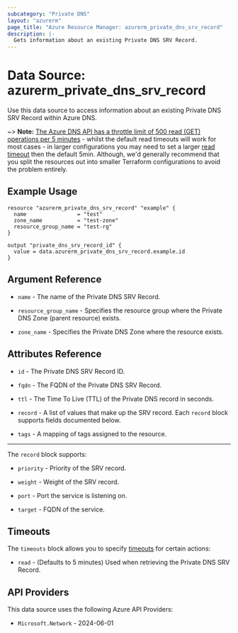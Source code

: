 ```yaml
---
subcategory: "Private DNS"
layout: "azurerm"
page_title: "Azure Resource Manager: azurerm_private_dns_srv_record"
description: |-
  Gets information about an existing Private DNS SRV Record.
---
```


# Data Source: azurerm_private_dns_srv_record

Use this data source to access information about an existing Private DNS SRV Record within Azure DNS.

~> **Note:** [The Azure DNS API has a throttle limit of 500 read (GET) operations per 5 minutes](https://docs.microsoft.com/azure/azure-resource-manager/management/request-limits-and-throttling#network-throttling) - whilst the default read timeouts will work for most cases - in larger configurations you may need to set a larger [read timeout](https://www.terraform.io/language/resources/syntax#operation-timeouts) then the default 5min. Although, we'd generally recommend that you split the resources out into smaller Terraform configurations to avoid the problem entirely.

## Example Usage

```hcl
resource "azurerm_private_dns_srv_record" "example" {
  name                = "test"
  zone_name           = "test-zone"
  resource_group_name = "test-rg"
}

output "private_dns_srv_record_id" {
  value = data.azurerm_private_dns_srv_record.example.id
}
```

## Argument Reference

* `name` - The name of the Private DNS SRV Record.

* `resource_group_name` - Specifies the resource group where the Private DNS Zone (parent resource) exists.

* `zone_name` - Specifies the Private DNS Zone where the resource exists.

## Attributes Reference

* `id` - The Private DNS SRV Record ID.

* `fqdn` - The FQDN of the Private DNS SRV Record.

* `ttl` - The Time To Live (TTL) of the Private DNS record in seconds.

* `record` - A list of values that make up the SRV record. Each `record` block supports fields documented below.

* `tags` - A mapping of tags assigned to the resource.

---

The `record` block supports:

* `priority` - Priority of the SRV record.

* `weight` - Weight of the SRV record.

* `port` - Port the service is listening on.

* `target` - FQDN of the service.

## Timeouts

The `timeouts` block allows you to specify [timeouts](https://www.terraform.io/language/resources/syntax#operation-timeouts) for certain actions:

* `read` - (Defaults to 5 minutes) Used when retrieving the Private DNS SRV Record.

## API Providers
<!-- This section is generated, changes will be overwritten -->
This data source uses the following Azure API Providers:

* `Microsoft.Network` - 2024-06-01
